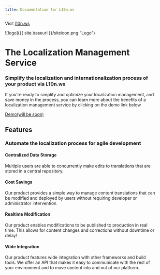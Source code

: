```yaml
---
title: Documentation for L10n.ws
---
```


Visit [l10n.ws](https://l10n.ws)

![logo]({{ site.baseurl }}/siteicon.png "Logo")

# The Localization Management Service
### Simplify the localization and internationalization process of your product via L10n.ws

If you're ready to simplify and optimize your localization management, and save money in the process,
you can learn more about the benefits of a localization management service by clicking on the demo link below 

[Demo(will be soon)]()


## Features
### Automate the localization process for agile development

#### Centralized Data Storage

Multiple users are able to concurrently make edits to translations that are stored in a central repository.

#### Cost Savings

Our product provides a simple way to manage content translations that can be modified and deployed by users without requiring developer or administrator intervention.

#### Realtime Modification

Our product enables modifications to be published to production in real time. This allows for content changes and corrections without downtime or delay!

#### Wide Integration

Our product features wide integration with other frameworks and build tools. We offer an API that makes it easy to communicate with the rest of your environment and to move content into and out of our platform.